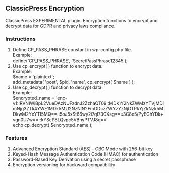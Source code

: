 ## ClassicPress Encryption
ClassicPress EXPERIMENTAL plugin: Encryption functions to encrypt and decrypt data for GDPR and privacy laws compliance.

### Instructions
1. Define CP_PASS_PHRASE constant in wp-config.php file.<br />
Example:<br />
define('CP_PASS_PHRASE', 'SecretPassPhrase12345');<br />
2. Use cp_encrypt( ) function to encrypt data.<br />
Example:<br />
$name = 'plaintext';<br />
add_metadata( 'post', $pid, 'name', cp_encrypt( $name ) );<br />
3. Use cp_decrypt( ) function to decrypt data.<br />
Example:<br />
$encrypted_name = 'enc-v1::RVNIWlBpL2VueDAzNUFzdnJ2ZzhaQT09::MDk1Y2NkZWMzYTVjMDlmNjg3ZTk4YWE1MDk5MzI2NzNlN2FmODczZWYzYzNjOTRkYjZkNzk5MDkwM2YxYTI5MQ==::5oJ5xSt66wy2i7qI73OXsg==::3C8e5/PyEGhYDk+vgn0U7w==::kYScP8LQvpc5VBnyPTVJ8g=='<br />
echo cp_decrypt( $encrypted_name );<br />

### Features
1. Advanced Encryption Standard (AES) - CBC Mode with 256-bit key
2. Keyed-Hash Message Authentication Code (HMAC) for authentication
3. Password-Based Key Derivation using a secret passphrase
4. Encryption versioning for backward compatibility
